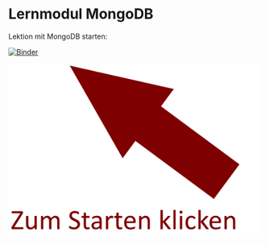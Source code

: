 # Lernmodul MongoDB

Lektion mit MongoDB starten: 

[![Binder](https://mybinder.org/badge_logo.svg)](https://mybinder.org/v2/git/https%3A%2F%2Fprojectbase.medien.hs-duesseldorf.de%2Feild.nrw-module%2Fmatplotlib/master?filepath=index.ipynb)

![Start](start.png)


